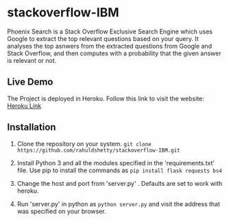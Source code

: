 # stackoverflow-IBM 
Phoenix Search is a Stack Overflow Exclusive Search Engine which uses Google to extract the top relevant questions based on your query. It analyses the top asnwers from the extracted questions from Google and Stack Overflow, and then computes with a probability that the given answer is relevant or not.

## Live Demo
The Project is deployed in Heroku. Follow this link to visit the website: [Heroku Link](https://phoenix-search-app.herokuapp.com/)

## Installation

1) Clone the repository on your system. `git clone https://github.com/rahuldshetty/stackoverflow-IBM.git`

2) Install Python 3 and all the modules specified in the 'requirements.txt' file. Use pip to install the commands as `pip install flask requests bs4`

3) Change the host and port from 'server.py' . Defaults are set to work with heroku.

3) Run 'server.py' in python as `python server.py` and visit the address that was specified on your browser.
